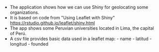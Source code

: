 
- The application shows how we can use Shiny for geolocating some organizations.
- It is based on code from "Using Leaflet with Shiny" <https://rstudio.github.io/leaflet/shiny.html>
- The app shows some Peruvian universities located in Lima, the capital of  Perú.
- A csv file provides basic data used in a leaflet map:
        - name
        - latitud
        - longitud
        - founded
